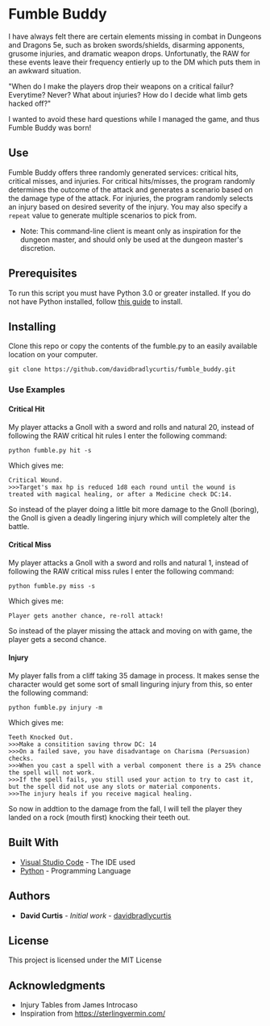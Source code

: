 # Fumble Buddy

I have always felt there are certain elements missing in combat in Dungeons and Dragons 5e, such as broken swords/shields, disarming apponents, grusome injuries, and dramatic weapon drops. Unfortunatly, the RAW for these events leave their frequency entierly up to the DM which puts them in an awkward situation. 

"When do I make the players drop their weapons on a critical failur? Everytime? Never? What about injuries? How do I decide what limb gets hacked off?"

I wanted to avoid these hard questions while I managed the game, and thus Fumble Buddy was born!

## Use
Fumble Buddy offers three randomly generated services: critical hits, critical misses, and injuries. For critical hits/misses, the program randomly determines the outcome of the attack and generates a scenario based on the damage type of the attack. For injuries, the program randomly selects an injury based on desired severity of the injury. You may also specify a ```repeat``` value to generate multiple scenarios to pick from.

* Note: This command-line client is meant only as inspiration for the dungeon master, and should only be used at the dungeon master's discretion.  

## Prerequisites

To run this script you must have Python 3.0 or greater installed. If you do not have Python installed, follow [this guide](https://www.tutorialdocs.com/tutorial/python3/setup-guide.html) to install.

## Installing

Clone this repo or copy the contents of the fumble.py to an easily available location on your computer.

```
git clone https://github.com/davidbradlycurtis/fumble_buddy.git
```

### Use Examples
#### Critical Hit
My player attacks a Gnoll with a sword and rolls and natural 20, instead of following the RAW critical hit rules I enter the following command:

```
python fumble.py hit -s
```

Which gives me:
```
Critical Wound. 
>>>Target's max hp is reduced 1d8 each round until the wound is treated with magical healing, or after a Medicine check DC:14.
```

So instead of the player doing a little bit more damage to the Gnoll (boring), the Gnoll is given a deadly lingering injury which will completely alter the battle.

#### Critical Miss
My player attacks a Gnoll with a sword and rolls and natural 1, instead of following the RAW critical miss rules I enter the following command:

```
python fumble.py miss -s
```

Which gives me:
```
Player gets another chance, re-roll attack!
```

So instead of the player missing the attack and moving on with game, the player gets a second chance.

#### Injury
My player falls from a cliff taking 35 damage in process. It makes sense the character would get some sort of small linguring injury from this, so enter the following command:

```
python fumble.py injury -m
```

Which gives me:
```
Teeth Knocked Out.
>>>Make a consitition saving throw DC: 14
>>>On a failed save, you have disadvantage on Charisma (Persuasion) checks.
>>>When you cast a spell with a verbal component there is a 25% chance the spell will not work.
>>>If the spell fails, you still used your action to try to cast it, but the spell did not use any slots or material components.
>>>The injury heals if you receive magical healing.
```

So now in addtion to the damage from the fall, I will tell the player they landed on a rock (mouth first) knocking their teeth out.



## Built With

* [Visual Studio Code](https://code.visualstudio.com/) - The IDE used
* [Python](https://www.python.org/) - Programming Language


## Authors

* **David Curtis** - *Initial work* - [davidbradlycurtis](https://github.com/davidbradlycurtis)

## License

This project is licensed under the MIT License

## Acknowledgments

* Injury Tables from James Introcaso
* Inspiration from https://sterlingvermin.com/
